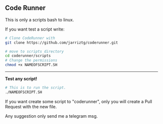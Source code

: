 Code Runner
-------------------------
This is only a scripts bash to linux.

If you want test a script write:

```bash
# Clone CodeRunner with
git clone https://github.com/jarriztg/coderunner.git
```
```bash
# move to scripts directory
cd coderunner/scripts
# Change the permissions
chmod +x NAMEOFSCRIPT.SH
```

--------------------
<td><strong>Test any script!</strong></td>

```bash
# This is to run the script.
./NAMEOFSCRIPT.SH
```

If you want create some script to "coderunner", only you will create a Pull Request with the new file.

Any suggestion only send me a telegram msg.

